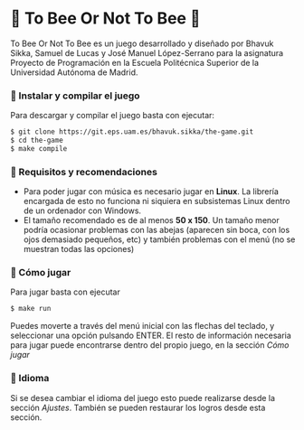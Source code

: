 # 🐝 To Bee Or Not To Bee  🐝

To Bee Or Not To Bee es un juego desarrollado y diseñado por Bhavuk Sikka, Samuel de Lucas y José Manuel López-Serrano para la asignatura Proyecto de Programación en la Escuela Politécnica Superior de la Universidad Autónoma de Madrid.

### 🐝 Instalar y compilar el juego
Para descargar y compilar el juego basta con ejecutar:
```sh
$ git clone https://git.eps.uam.es/bhavuk.sikka/the-game.git
$ cd the-game
$ make compile
```

### 🐝 Requisitos y recomendaciones

- Para poder jugar con música es necesario jugar en **Linux**. La librería encargada de esto no funciona ni siquiera en subsistemas Linux dentro de un ordenador con Windows.
- El tamaño recomendado es de al menos **50 x 150**. Un tamaño menor podría ocasionar problemas con las abejas (aparecen sin boca, con los ojos demasiado pequeños, etc) y también problemas con el menú (no se muestran todas las opciones)

### 🐝 Cómo jugar

Para jugar basta con ejecutar
```sh
$ make run
```
Puedes moverte a través del menú inicial con las flechas del teclado, y seleccionar una opción pulsando ENTER.
El resto de información necesaria para jugar puede encontrarse dentro del propio juego, en la sección *Cómo jugar*

### 🐝 Idioma

Si se desea cambiar el idioma del juego esto puede realizarse desde la sección *Ajustes*. También se pueden restaurar los logros desde esta sección.
